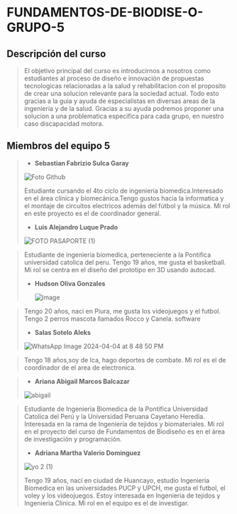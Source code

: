 
# FUNDAMENTOS-DE-BIODISE-O-GRUPO-5

## Descripción del curso 

>El objetivo principal del curso es introducirnos a nosotros como estudiantes al proceso de diseño e innovación de propuestas tecnologicas relacionadas a la salud y rehabilitacion con el proposito de crear una solucion relevante para la sociedad actual. Todo esto gracias a la guia y ayuda de especialistas en diversas areas de la ingenieria y de la salud. Gracias a su ayuda podremos proponer una solucion a una problematica especifica para cada grupo, en nuestro caso discapacidad motora.

## Miembros del equipo 5
> * **Sebastian Fabrizio Sulca Garay**
>
>  ![Foto Github](https://github.com/Sebastian211104/FUNDAMENTOS-DE-BIODISE-O-GRUPO-5/assets/164528873/78dd03ce-34d4-439b-b6e8-7552bb0acc00)
> 
>   Estudiante cursando el 4to ciclo de ingenieria biomedica.Interesado en el área clínica y biomecánica.Tengo gustos hacia la informatica y el montaje de circuitos electricos además del fútbol y la música. Mi rol en este proyecto es el de coordinador general.
>
> * **Luis Alejandro Luque Prado**
>
> ![FOTO PASAPORTE (1)](https://github.com/Sebastian211104/FUNDAMENTOS-DE-BIODISE-O-GRUPO-5/assets/164528857/7b0bc8e1-702c-420f-9fda-6f73ad403b47)

>   Estudiante de ingenieria biomedica, perteneciente a la Pontifica universidad catolica del peru. Tengo 19 años, me gusta el basketball. Mi rol se centra en el diseño del prototipo en 3D usando autocad.
>
> * **Hudson Oliva Gonzales**
>
>    ![image](https://github.com/Sebastian211104/FUNDAMENTOS-DE-BIODISE-O-GRUPO-5/assets/143018597/d00ba247-fbdb-4b88-a758-9742bdbed53b)

>   Tengo 20 años, naci en Piura, me gusta los videojuegos y el futbol. Tengo 2 perros mascota llamados Rocco y Canela.
>   software
>    
> * **Salas Sotelo Aleks**
>
>  ![WhatsApp Image 2024-04-04 at 8 48 50 PM](https://github.com/Sebastian211104/FUNDAMENTOS-DE-BIODISE-O-GRUPO-5/assets/164528857/56ac4e03-9471-48e6-b0bc-812d4cdbbb83)

>   Tengo 18 años,soy de Ica, hago deportes de combate. Mi rol es el de coordinador de el area de electronica.
>   



> * **Ariana Abigail Marcos Balcazar**
>
>  ![abigail](https://github.com/Sebastian211104/FUNDAMENTOS-DE-BIODISE-O-GRUPO-5/assets/164528857/6c4506eb-648b-4ad4-ab99-e78fe682b8d6)


>   Estudiante de Ingenieria
Biomedica de la Pontifica Universidad Catolica del
Perú y la Universidad
Peruana Cayetano Heredia. Interesada en la rama de Ingeniería de tejidos y biomateriales. Mi rol en el proyecto del curso de Fundamentos de Biodiseño es en el área de investigación y programación.
> * **Adriana Martha Valerio Dominguez**
> 
>![yo 2 (1)](https://github.com/Sebastian211104/FUNDAMENTOS-DE-BIODISE-O-GRUPO-5/assets/164528827/f91dc9f4-2e18-4040-b9e5-ed39249df85f)
> 
>   Tengo 19 años, nací en ciudad de Huancayo, estudio Ingenieria Biomedica en las universidades PUCP y UPCH, me gusta el futbol, el voley y los videojuegos. Estoy interesada en Ingenieria de tejidos y Ingenieria Clinica. Mi rol en el equipo es el de investigar.
